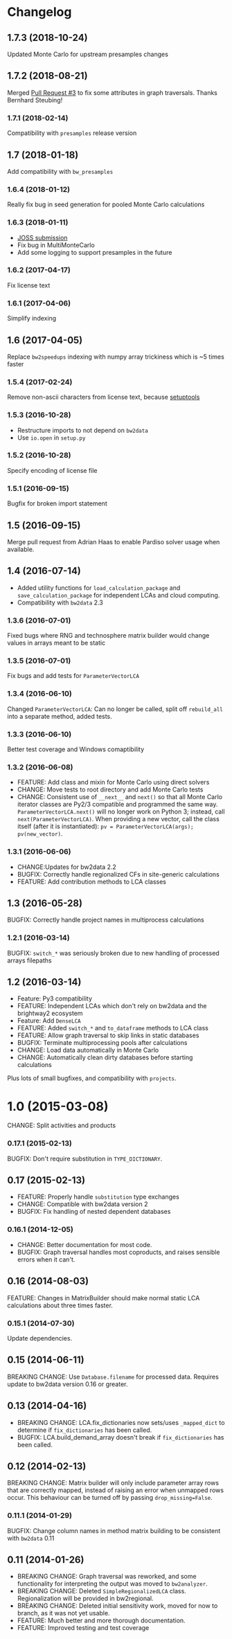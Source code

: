 # Changelog

## 1.7.3 (2018-10-24)

Updated Monte Carlo for upstream presamples changes

## 1.7.2 (2018-08-21)

Merged [Pull Request #3](https://bitbucket.org/cmutel/brightway2-calc/pull-requests/3/correcting-flow-and-impact-calculations/diff) to fix some attributes in graph traversals. Thanks Bernhard Steubing!

### 1.7.1 (2018-02-14)

Compatibility with `presamples` release version

## 1.7 (2018-01-18)

Add compatibility with `bw_presamples`

### 1.6.4 (2018-01-12)

Really fix bug in seed generation for pooled Monte Carlo calculations

### 1.6.3 (2018-01-11)

* [JOSS submission](https://joss.theoj.org/papers/6c24869ed7f1e66b3b837c31579c6fe5)
* Fix bug in MultiMonteCarlo
* Add some logging to support presamples in the future

### 1.6.2 (2017-04-17)

Fix license text

### 1.6.1 (2017-04-06)

Simplify indexing

## 1.6 (2017-04-05)

Replace `bw2speedups` indexing with numpy array trickiness which is ~5 times faster

### 1.5.4 (2017-02-24)

Remove non-ascii characters from license text, because [setuptools](ttps://github.com/pypa/setuptools/issues/984)

### 1.5.3 (2016-10-28)

* Restructure imports to not depend on `bw2data`
* Use `io.open` in `setup.py`

### 1.5.2 (2016-10-28)

Specify encoding of license file

### 1.5.1 (2016-09-15)

Bugfix for broken import statement

## 1.5 (2016-09-15)

Merge pull request from Adrian Haas to enable Pardiso solver usage when available.

## 1.4 (2016-07-14)

* Added utility functions for `load_calculation_package` and `save_calculation_package` for independent LCAs and cloud computing.
* Compatibility with `bw2data` 2.3

### 1.3.6 (2016-07-01)

Fixed bugs where RNG and technosphere matrix builder would change values in arrays meant to be static

### 1.3.5 (2016-07-01)

Fix bugs and add tests for `ParameterVectorLCA`

### 1.3.4 (2016-06-10)

Changed `ParameterVectorLCA`: Can no longer be called, split off `rebuild_all` into a separate method, added tests.

### 1.3.3 (2016-06-10)

Better test coverage and Windows comaptibility

### 1.3.2 (2016-06-08)

* FEATURE: Add class and mixin for Monte Carlo using direct solvers
* CHANGE: Move tests to root directory and add Monte Carlo tests
* CHANGE: Consistent use of `__next__` and `next()` so that all Monte Carlo iterator classes are Py2/3 compatible and programmed the same way. `ParameterVectorLCA.next()` will no longer work on Python 3; instead, call `next(ParameterVectorLCA)`. When providing a new vector, call the class itself (after it is instantiated): `pv = ParameterVectorLCA(args); pv(new_vector)`.

### 1.3.1 (2016-06-06)

* CHANGE:Updates for bw2data 2.2
* BUGFIX: Correctly handle regionalized CFs in site-generic calculations
* FEATURE: Add contribution methods to LCA classes

## 1.3 (2016-05-28)

BUGFIX: Correctly handle project names in multiprocess calculations

### 1.2.1 (2016-03-14)

BUGFIX: `switch_*` was seriously broken due to new handling of processed arrays filepaths

## 1.2 (2016-03-14)

* Feature: Py3 compatibility
* FEATURE: Independent LCAs which don't rely on bw2data and the brightway2 ecosystem
* Feature: Add `DenseLCA`
* FEATURE: Added `switch_*` and `to_dataframe` methods to LCA class
* FEATURE: Allow graph traversal to skip links in static databases
* BUGFIX: Terminate multiprocessing pools after calculations
* CHANGE: Load data automatically in Monte Carlo
* CHANGE: Automatically clean dirty databases before starting calculations

Plus lots of small bugfixes, and compatibility with `projects`.

# 1.0 (2015-03-08)

CHANGE: Split activities and products

### 0.17.1 (2015-02-13)

BUGFIX: Don't require substitution in `TYPE_DICTIONARY`.

## 0.17 (2015-02-13)

* FEATURE: Properly handle `substitution` type exchanges
* CHANGE: Compatible with bw2data version 2
* BUGFIX: Fix handling of nested dependent databases

### 0.16.1 (2014-12-05)

* CHANGE: Better documentation for most code.
* BUGFIX: Graph traversal handles most coproducts, and raises sensible errors when it can't.

## 0.16 (2014-08-03)

FEATURE: Changes in MatrixBuilder should make normal static LCA calculations about three times faster.

### 0.15.1 (2014-07-30)

Update dependencies.

## 0.15 (2014-06-11)

BREAKING CHANGE: Use `Database.filename` for processed data. Requires update to bw2data version 0.16 or greater.

## 0.13 (2014-04-16)

* BREAKING CHANGE: LCA.fix_dictionaries now sets/uses `_mapped_dict` to determine if `fix_dictionaries` has been called.
* BUGFIX: LCA.build_demand_array doesn't break if `fix_dictionaries` has been called.

## 0.12 (2014-02-13)

BREAKING CHANGE: Matrix builder will only include parameter array rows that are correctly mapped, instead of raising an error when unmapped rows occur. This behaviour can be turned off by passing `drop_missing=False`.

### 0.11.1 (2014-01-29)

BUGFIX: Change column names in method matrix building to be consistent with `bw2data` 0.11

## 0.11 (2014-01-26)

* BREAKING CHANGE: Graph traversal was reworked, and some functionality for interpreting the output was moved to `bw2analyzer`.
* BREAKING CHANGE: Deleted `SimpleRegionalizedLCA` class. Regionalization will be provided in bw2regional.
* BREAKING CHANGE: Deleted initial sensitivity work, moved for now to branch, as it was not yet usable.
* FEATURE: Much better and more thorough documentation.
* FEATURE: Improved testing and test coverage
